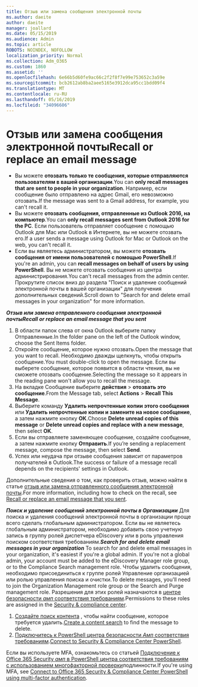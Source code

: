 ```yaml
---
title: Отзыв или замена сообщения электронной почты
ms.author: daeite
author: daeite
manager: joallard
ms.date: 05/15/2019
ms.audience: Admin
ms.topic: article
ROBOTS: NOINDEX, NOFOLLOW
localization_priority: Normal
ms.collection: Adm_O365
ms.custom: 1860
ms.assetid: ''
ms.openlocfilehash: 6e66b5d60fe9ac66c2f2f8f7e99e753652c3a59e
ms.sourcegitcommit: bcb2612ab8ba2aee5165e3912dca95cc1bdd09f4
ms.translationtype: MT
ms.contentlocale: ru-RU
ms.lasthandoff: 05/16/2019
ms.locfileid: "34096606"
---
```

# <a name="recall-or-replace-an-email-message"></a><span data-ttu-id="4eb73-102">Отзыв или замена сообщения электронной почты</span><span class="sxs-lookup"><span data-stu-id="4eb73-102">Recall or replace an email message</span></span>

- <span data-ttu-id="4eb73-103">Вы можете **отозвать только те сообщения, которые отправляются пользователям в вашей организации**.</span><span class="sxs-lookup"><span data-stu-id="4eb73-103">You can **only recall messages that are sent to people in your organization**.</span></span> <span data-ttu-id="4eb73-104">Например, если сообщение было отправлено на адрес Gmail, его невозможно отозвать.</span><span class="sxs-lookup"><span data-stu-id="4eb73-104">If the message was sent to a Gmail address, for example, you can't recall it.</span></span>
- <span data-ttu-id="4eb73-105">Вы можете **отозвать сообщения, отправленные из Outlook 2016, на компьютер**.</span><span class="sxs-lookup"><span data-stu-id="4eb73-105">You can **only recall messages sent from Outlook 2016 for the PC**.</span></span> <span data-ttu-id="4eb73-106">Если пользователь отправляет сообщение с помощью Outlook для Mac или Outlook в Интернете, вы не можете отозвать его.</span><span class="sxs-lookup"><span data-stu-id="4eb73-106">If a user sends a message using Outlook for Mac or Outlook on the web, you can't recall it.</span></span>
- <span data-ttu-id="4eb73-107">Если вы являетесь администратором, вы можете **отозвать сообщения от имени пользователей с помощью PowerShell**.</span><span class="sxs-lookup"><span data-stu-id="4eb73-107">If you're an admin, you can **recall messages on behalf of users by using PowerShell**.</span></span> <span data-ttu-id="4eb73-108">Вы не можете отозвать сообщения из центра администрирования.</span><span class="sxs-lookup"><span data-stu-id="4eb73-108">You can't recall messages from the admin center.</span></span> <span data-ttu-id="4eb73-109">Прокрутите список вниз до раздела "Поиск и удаление сообщений электронной почты в вашей организации" для получения дополнительных сведений.</span><span class="sxs-lookup"><span data-stu-id="4eb73-109">Scroll down to "Search for and delete email messages in your organization" for more information.</span></span>

<span data-ttu-id="4eb73-110">***Отзыв или замена отправленного сообщения электронной почты***</span><span class="sxs-lookup"><span data-stu-id="4eb73-110">***Recall or replace an email message that you sent***</span></span>
1. <span data-ttu-id="4eb73-111">В области папок слева от окна Outlook выберите папку Отправленные.</span><span class="sxs-lookup"><span data-stu-id="4eb73-111">In the folder pane on the left of the Outlook window, choose the Sent Items folder.</span></span>
2. <span data-ttu-id="4eb73-112">Откройте сообщение, которое нужно отозвать.</span><span class="sxs-lookup"><span data-stu-id="4eb73-112">Open the message that you want to recall.</span></span> <span data-ttu-id="4eb73-113">Необходимо дважды щелкнуть, чтобы открыть сообщение.</span><span class="sxs-lookup"><span data-stu-id="4eb73-113">You must double-click to open the message.</span></span> <span data-ttu-id="4eb73-114">Если вы выберете сообщение, которое появится в области чтения, вы не сможете отозвать сообщение.</span><span class="sxs-lookup"><span data-stu-id="4eb73-114">Selecting the message so it appears in the reading pane won't allow you to recall the message.</span></span>
3. <span data-ttu-id="4eb73-115">На вкладке Сообщение выберите **действия** > **отозвать это сообщение**.</span><span class="sxs-lookup"><span data-stu-id="4eb73-115">From the Message tab, select **Actions** > **Recall This Message**.</span></span>
4. <span data-ttu-id="4eb73-116">Выберите команду **Удалить непрочтенные копии этого сообщения** или **Удалить непрочтенные копии и замените на новое сообщение**, а затем нажмите кнопку **ОК**.</span><span class="sxs-lookup"><span data-stu-id="4eb73-116">Choose **Delete unread copies of this message** or **Delete unread copies and replace with a new message**, then select **OK**.</span></span>
5. <span data-ttu-id="4eb73-117">Если вы отправляете заменяющее сообщение, создайте сообщение, а затем нажмите кнопку **Отправить**.</span><span class="sxs-lookup"><span data-stu-id="4eb73-117">If you’re sending a replacement message, compose the message, then select **Send**.</span></span>
6. <span data-ttu-id="4eb73-118">Успех или неудача при отзыве сообщения зависит от параметров получателей в Outlook.</span><span class="sxs-lookup"><span data-stu-id="4eb73-118">The success or failure of a message recall depends on the recipients' settings in Outlook.</span></span> 

<span data-ttu-id="4eb73-119">Дополнительные сведения о том, как проверить отзыв, можно найти в статье [отзыв или замена отправленного сообщения электронной почты](https://support.office.com/article/35027f88-d655-4554-b4f8-6c0729a723a0).</span><span class="sxs-lookup"><span data-stu-id="4eb73-119">For more information, including how to check on the recall, see [Recall or replace an email message that you sent](https://support.office.com/article/35027f88-d655-4554-b4f8-6c0729a723a0).</span></span>

<span data-ttu-id="4eb73-120">***Поиск и удаление сообщений электронной почты в Организации*** Для поиска и удаления сообщений электронной почты в организации проще всего сделать глобальным администратором. Если вы не являетесь глобальным администратором, необходимо добавить свою учетную запись в группу ролей диспетчера eDiscovery или в роль управления поиском соответствия требованиям.</span><span class="sxs-lookup"><span data-stu-id="4eb73-120">***Search for and delete email messages in your organization*** To search for and delete email messages in your organization, it's easiest if you're a global admin. If you're not a global admin, your account must be added to the eDiscovery Manager role group, or to the Compliance Search management role.</span></span> <span data-ttu-id="4eb73-121">Чтобы удалить сообщения, необходимо присоединиться к группе ролей Управление организацией или ролью управления поиска и очистки.</span><span class="sxs-lookup"><span data-stu-id="4eb73-121">To delete messages, you'll need to join the Organization Management role group or the Search and Purge management role.</span></span> <span data-ttu-id="4eb73-122">Разрешения для этих ролей назначаются в [центре безопасности _амп_ соответствия требованиям](https://protection.office.com/).</span><span class="sxs-lookup"><span data-stu-id="4eb73-122">Permissions to these roles are assigned in the [Security & compliance center](https://protection.office.com/).</span></span>

1. <span data-ttu-id="4eb73-123">[Создайте поиск контента](https://docs.microsoft.com/en-us/office365/securitycompliance/content-search) , чтобы найти сообщение, которое требуется удалить.</span><span class="sxs-lookup"><span data-stu-id="4eb73-123">[Create a content search](https://docs.microsoft.com/en-us/office365/securitycompliance/content-search) to find the message to delete.</span></span>
2. <span data-ttu-id="4eb73-124">[Подключитесь к PowerShell центра безопасности _Амп_ соответствия требованиям](https://docs.microsoft.com/en-us/powershell/exchange/office-365-scc/connect-to-scc-powershell/connect-to-scc-powershell?view=exchange-ps).</span><span class="sxs-lookup"><span data-stu-id="4eb73-124">[Connect to Security & Compliance Center PowerShell](https://docs.microsoft.com/en-us/powershell/exchange/office-365-scc/connect-to-scc-powershell/connect-to-scc-powershell?view=exchange-ps).</span></span> 

<span data-ttu-id="4eb73-125">Если вы используете MFA, ознакомьтесь со статьей [Подключение к Office 365 Security _амп_ в PowerShell центра соответствия требованиям с использованием многофакторной проверки](https://docs.microsoft.com/en-us/powershell/exchange/office-365-scc/connect-to-scc-powershell/mfa-connect-to-scc-powershell?view=exchange-ps)подлинности.</span><span class="sxs-lookup"><span data-stu-id="4eb73-125">If you're using MFA, see [Connect to Office 365 Security & Compliance Center PowerShell using multi-factor authentication](https://docs.microsoft.com/en-us/powershell/exchange/office-365-scc/connect-to-scc-powershell/mfa-connect-to-scc-powershell?view=exchange-ps).</span></span> 